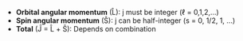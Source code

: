 - **Orbital angular momentum** (L̂): j must be integer (ℓ = 0,1,2,...)
- **Spin angular momentum** (Ŝ): j can be half-integer (s = 0, 1/2, 1, ...)
- **Total** (Ĵ = L̂ + Ŝ): Depends on combination